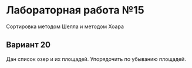 # Лабораторная работа №15
Сортировка методом Шелла и методом Хоара

## Вариант 20
Дан список озер и их площадей. Упорядочить по убыванию площадей. 